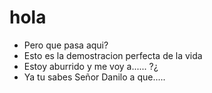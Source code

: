 # hola
- Pero que pasa aqui?
- Esto es la demostracion perfecta de la vida
- Estoy aburrido y me voy a...... ?¿
- Ya tu sabes Señor Danilo a que.....